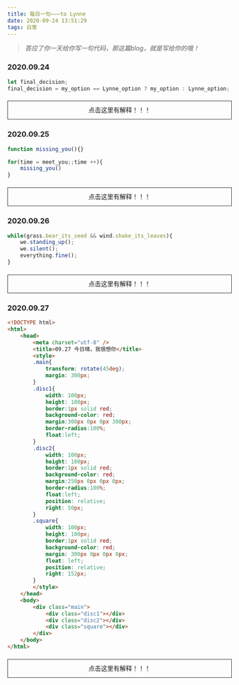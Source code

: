 ```yaml
---
title: 每日一句———to Lynne
date: 2020-09-24 13:51:29
tags: 日常
---
```


> *答应了你一天给你写一句代码，那这篇blog，就是写给你的哦！*


### 2020.09.24

```javascript
let final_decision;
final_decision = my_option == Lynne_option ? my_option : Lynne_option;
```
<div style="width:100%;line-height:40px;border: 1px solid #333;text-align:center;margin:20px auto;" onclick="this.innerHTML = '意见一致的时候听我的，意见不同的时候听老婆的！'">点击这里有解释！！！</div>

### 2020.09.25

```javascript
function missing_you(){}

for(time = meet_you;;time ++){
    missing_you()
}
```
<div style="width:100%;line-height:40px;border: 1px solid #333;text-align:center;margin:20px auto;" onclick="this.innerHTML = '自从遇见了你，就不停地想你。'">点击这里有解释！！！</div>

### 2020.09.26

```javascript
while(grass.bear_its_seed && wind.shake_its_leaves){
    we.standing_up();
    we.silent();
    everything.fine();
}
```
<div style="width:100%;line-height:40px;border: 1px solid #333;text-align:center;margin:20px auto;" onclick="this.innerHTML = '草在结它的种子<br/>风在摇它的叶子<br/>我们站着，不说话<br/>就十分美好<br/> —— 选自顾城《门前》'">点击这里有解释！！！</div>

### 2020.09.27
```html
<!DOCTYPE html>
<html>
    <head>
        <meta charset="utf-8" />
        <title>09.27 今日晴，我很想你</title>
        <style>
        .main{
            transform: rotate(45deg);
            margin: 300px;
        }
        .disc1{
            width: 100px;
            height: 100px;
            border:1px solid red;
            background-color: red;
            margin:300px 0px 0px 300px;
            border-radius:100%;
            float:left;
        }
        .disc2{
            width: 100px;
            height: 100px;
            border:1px solid red;
            background-color: red;
            margin:250px 0px 0px 0px;
            border-radius:100%;
            float:left;
            position: relative;
            right: 50px;
        }
        .square{
            width: 100px;
            height: 100px;
            border:1px solid red;
            background-color: red;
            margin: 300px 0px 0px 0px;
            float: left;
            position: relative;
            right: 152px;
        }
        </style>
    </head>
    <body>
        <div class="main">
            <div class="disc1"></div>
            <div class="disc2"></div>
            <div class="square"></div>
        </div>
    </body>
</html>
```
<div style="width:100%;line-height:40px;border: 1px solid #333;text-align:center;margin:20px auto;" onclick="this.innerHTML='<div class='main' style='transform:rotate(45deg);margin:300px;margin:0 auto;'><div class='disc1' style='width:100px;height:100px;border:1px solid red;background:red;margin:300px 0px 0px 300px;border-radius:100%;float:left;'></div><div class='disc2' style='width:100px;height:100px;border:1px solid red;background:red;margin:250px 0px 0px 0px;border-radius:100%;float:left;position:relative;right:50px;'></div><div class='square' style='width:100px;height:100px;border:1px solid red;background:red;margin:300px 0px 0px 0px;float:left;position:relative;right:152px;'></div></div>'">点击这里有解释！！！</div>